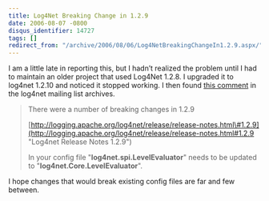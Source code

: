 ```yaml
---
title: Log4Net Breaking Change in 1.2.9
date: 2006-08-07 -0800
disqus_identifier: 14727
tags: []
redirect_from: "/archive/2006/08/06/Log4NetBreakingChangeIn1.2.9.aspx/"
---
```


I am a little late in reporting this, but I hadn’t realized the problem
until I had to maintain an older project that used Log4Net 1.2.8. I
upgraded it to log4net 1.2.10 and noticed it stopped working. I then
found [this
comment](http://mail-archives.apache.org/mod_mbox/logging-log4net-user/200506.mbox/%3CDDEB64C8619AC64DBC074208B046611C7692D5@kronos.neoworks.co.uk%3E "comment")
in the log4net mailing list archives.

> There were a number of breaking changes in 1.2.9
>
> [http://logging.apache.org/log4net/release/release-notes.html\#1.2.9](http://logging.apache.org/log4net/release/release-notes.html#1.2.9 "Log4net Release Notes 1.2.9")
>
> In your config file "**log4net.spi.LevelEvaluator**" needs to be
> updated to "**log4net.Core.LevelEvaluator**".

I hope changes that would break existing config files are far and few
between.


